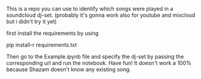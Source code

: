 This is a repo you can use to identify which songs were played in a
soundcloud dj-set. (probably it's gonna work also for youtube and mixcloud
but i didn't try it yet)

first install the requirements by using

pip install-r requirements.txt

Then go to the Example.ipynb file and specify the dj-set by passing the
corresponding url and run the notebook. Have fun! It doesn't work a 100% because
Shazam doesn't know any existing song.
